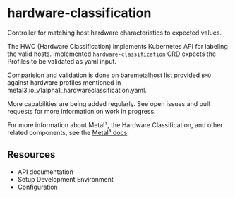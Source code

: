# hardware-classification
Controller for matching host hardware characteristics to expected values.

The HWC (Hardware Classification) implements Kubernetes API for labeling the valid hosts.
Implemented `hardware-classification` CRD expects the Profiles to be validated as yaml input.

Comparision and validation is done on baremetalhost list provided `BMO` against hardware profiles mentioned in metal3.io_v1alpha1_hardwareclassification.yaml.

More capabilities are being added regularly. See open issues and pull requests for more information on work in progress.

For more information about Metal³, the Hardware Classification, and other related components, see the [Metal³ docs](https://github.com/metal3-io/metal3-docs).

## Resources

* API documentation
* Setup Development Environment
* Configuration
